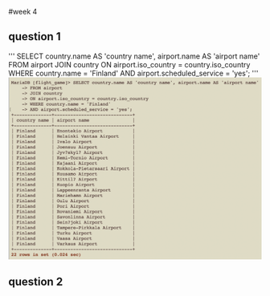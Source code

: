#week 4

## question 1
'''
SELECT country.name AS 'country name', airport.name AS 'airport name'
FROM airport
JOIN country
ON airport.iso_country = country.iso_country
WHERE country.name = 'Finland'
AND airport.scheduled_service = 'yes';
'''
![q1](week4/q1.png)

## question 2
